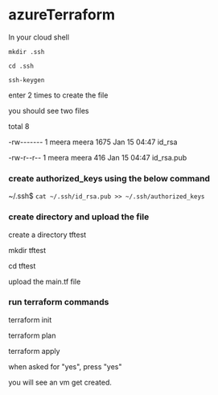 # azureTerraform

In your cloud shell

`mkdir .ssh`

`cd .ssh`

`ssh-keygen `

enter 2 times to create the file

you should see two files

total 8

-rw------- 1 meera meera 1675 Jan 15 04:47 id_rsa

-rw-r--r-- 1 meera meera  416 Jan 15 04:47 id_rsa.pub


### create authorized_keys using the below command

~/.ssh$ `cat ~/.ssh/id_rsa.pub >> ~/.ssh/authorized_keys`

### create directory and upload the file

create a directory tftest

mkdir tftest

cd tftest

upload the main.tf file

### run terraform commands

terraform init

terraform plan

terraform apply

when asked for "yes", press "yes"

you will see an vm get created.
